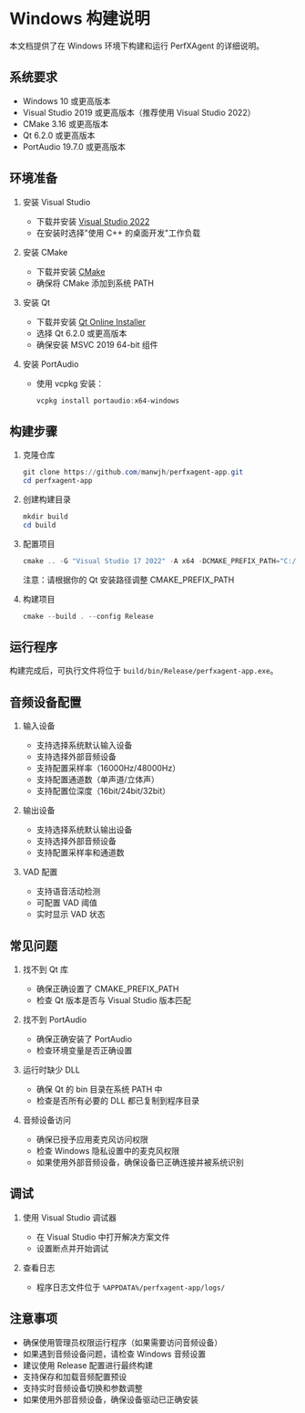 # Windows 构建说明

本文档提供了在 Windows 环境下构建和运行 PerfXAgent 的详细说明。

## 系统要求

- Windows 10 或更高版本
- Visual Studio 2019 或更高版本（推荐使用 Visual Studio 2022）
- CMake 3.16 或更高版本
- Qt 6.2.0 或更高版本
- PortAudio 19.7.0 或更高版本

## 环境准备

1. 安装 Visual Studio
   - 下载并安装 [Visual Studio 2022](https://visualstudio.microsoft.com/downloads/)
   - 在安装时选择"使用 C++ 的桌面开发"工作负载

2. 安装 CMake
   - 下载并安装 [CMake](https://cmake.org/download/)
   - 确保将 CMake 添加到系统 PATH

3. 安装 Qt
   - 下载并安装 [Qt Online Installer](https://www.qt.io/download-qt-installer)
   - 选择 Qt 6.2.0 或更高版本
   - 确保安装 MSVC 2019 64-bit 组件

4. 安装 PortAudio
   - 使用 vcpkg 安装：
     ```powershell
     vcpkg install portaudio:x64-windows
     ```

## 构建步骤

1. 克隆仓库
   ```powershell
   git clone https://github.com/manwjh/perfxagent-app.git
   cd perfxagent-app
   ```

2. 创建构建目录
   ```powershell
   mkdir build
   cd build
   ```

3. 配置项目
   ```powershell
   cmake .. -G "Visual Studio 17 2022" -A x64 -DCMAKE_PREFIX_PATH="C:/Qt/6.2.0/msvc2019_64"
   ```
   注意：请根据你的 Qt 安装路径调整 CMAKE_PREFIX_PATH

4. 构建项目
   ```powershell
   cmake --build . --config Release
   ```

## 运行程序

构建完成后，可执行文件将位于 `build/bin/Release/perfxagent-app.exe`。

## 音频设备配置

1. 输入设备
   - 支持选择系统默认输入设备
   - 支持选择外部音频设备
   - 支持配置采样率（16000Hz/48000Hz）
   - 支持配置通道数（单声道/立体声）
   - 支持配置位深度（16bit/24bit/32bit）

2. 输出设备
   - 支持选择系统默认输出设备
   - 支持选择外部音频设备
   - 支持配置采样率和通道数

3. VAD 配置
   - 支持语音活动检测
   - 可配置 VAD 阈值
   - 实时显示 VAD 状态

## 常见问题

1. 找不到 Qt 库
   - 确保正确设置了 CMAKE_PREFIX_PATH
   - 检查 Qt 版本是否与 Visual Studio 版本匹配

2. 找不到 PortAudio
   - 确保正确安装了 PortAudio
   - 检查环境变量是否正确设置

3. 运行时缺少 DLL
   - 确保 Qt 的 bin 目录在系统 PATH 中
   - 检查是否所有必要的 DLL 都已复制到程序目录

4. 音频设备访问
   - 确保已授予应用麦克风访问权限
   - 检查 Windows 隐私设置中的麦克风权限
   - 如果使用外部音频设备，确保设备已正确连接并被系统识别

## 调试

1. 使用 Visual Studio 调试器
   - 在 Visual Studio 中打开解决方案文件
   - 设置断点并开始调试

2. 查看日志
   - 程序日志文件位于 `%APPDATA%/perfxagent-app/logs/`

## 注意事项

- 确保使用管理员权限运行程序（如果需要访问音频设备）
- 如果遇到音频设备问题，请检查 Windows 音频设置
- 建议使用 Release 配置进行最终构建
- 支持保存和加载音频配置预设
- 支持实时音频设备切换和参数调整
- 如果使用外部音频设备，确保设备驱动已正确安装 